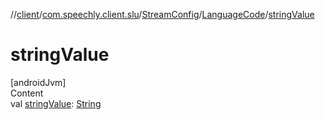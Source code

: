 //[client](../../../index.md)/[com.speechly.client.slu](../../index.md)/[StreamConfig](../index.md)/[LanguageCode](index.md)/[stringValue](string-value.md)



# stringValue  
[androidJvm]  
Content  
val [stringValue](string-value.md): [String](https://kotlinlang.org/api/latest/jvm/stdlib/kotlin/-string/index.html)  



